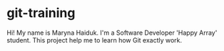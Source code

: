 # git-training
Hi! My name is Maryna Haiduk. I'm a Software Developer 'Happy Array' student. This project help me to learn how Git exactly work. 
